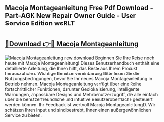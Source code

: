 ## Macoja Montageanleitung Free Pdf Download - Part-AGK New Repair Owner Guide - User Service Edition wsRLT

# <h2><a href="http://df88v8z.blite.top/?on=Macoja+Montageanleitung">🔗Download 👉🔴 Macoja Montageanleitung</a></h2>

[![Macoja Montageanleitung new download](https://i.imgur.com/lujVjoI.png)](http://df88v8z.blite.top/?on=Macoja+Montageanleitung)
Beginnen Sie Ihre Reise noch heute mit Macoja Montageanleitung! Dieses Benutzerhandbuch enthält eine detaillierte Anleitung, die Ihnen hilft, das Beste aus Ihrem Produkt herauszuholen. Wichtige Benutzervereinbarung Bitte lesen Sie die Nutzungsbedingungen, bevor Sie Ihr neues Macoja Montageanleitung in Betrieb nehmen. Macoja Montageanleitung verfügt über eine Reihe fortschrittlicher Funktionen, darunter Geolokalisierung, intelligente Warnungen, anpassbare Designs und Mehrbenutzerzugriff, die alle einfach über die benutzerfreundliche und intuitive Benutzeroberfläche gesteuert werden können. Ihr Feedback ist wertvoll Macoja MontageanleitungD. Wir schätzen Ihren Input und sind bestrebt, Ihnen einen außergewöhnlichen Service zu bieten.
